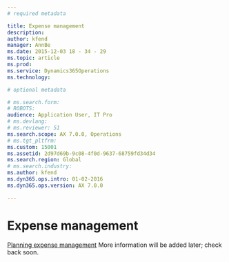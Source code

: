 ```yaml
---
# required metadata

title: Expense management
description: 
author: kfend
manager: AnnBe
ms.date: 2015-12-03 18 - 34 - 29
ms.topic: article
ms.prod: 
ms.service: Dynamics365Operations
ms.technology: 

# optional metadata

# ms.search.form: 
# ROBOTS: 
audience: Application User, IT Pro
# ms.devlang: 
# ms.reviewer: 51
ms.search.scope: AX 7.0.0, Operations
# ms.tgt_pltfrm: 
ms.custom: 15001
ms.assetid: 2d97d69b-9c08-4f0d-9637-68759fd34d34
ms.search.region: Global
# ms.search.industry: 
ms.author: kfend
ms.dyn365.ops.intro: 01-02-2016
ms.dyn365.ops.version: AX 7.0.0

---
```


# Expense management



[Planning expense management](plan-expense-management.md) More information will be added later; check back soon.

